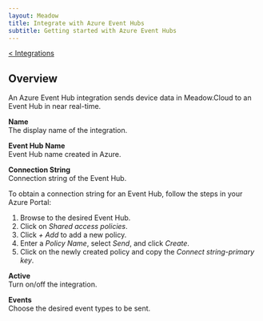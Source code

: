 ```yaml
---
layout: Meadow
title: Integrate with Azure Event Hubs
subtitle: Getting started with Azure Event Hubs
---
```

[< Integrations](../)  
## Overview

An Azure Event Hub integration sends device data in Meadow.Cloud to an Event Hub in near real-time.

**Name**  
The display name of the integration.

**Event Hub Name**  
Event Hub name created in Azure.

**Connection String**  
Connection string of the Event Hub.  

To obtain a connection string for an Event Hub, follow the steps in your Azure Portal:
1. Browse to the desired Event Hub.
2. Click on _Shared access policies_.
3. Click _+ Add_ to add a new policy.
4. Enter a _Policy Name_, select _Send_, and click _Create_.
5. Click on the newly created policy and copy the _Connect string-primary key_.

**Active**  
Turn on/off the integration.

**Events**  
Choose the desired event types to be sent.